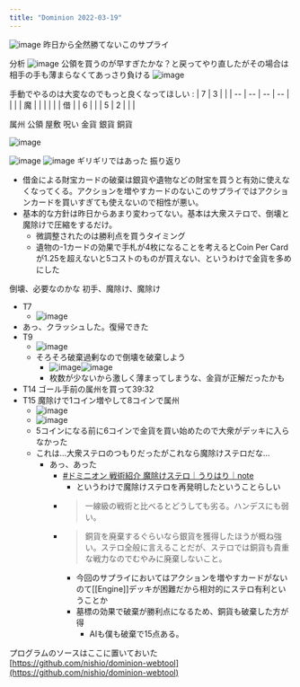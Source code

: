 ```yaml
---
title: "Dominion 2022-03-19"
---
```


![image](https://gyazo.com/4d2400a1b4034da3726f036b07fe92c5/thumb/1000)
昨日から全然勝てないこのサプライ

分析
![image](https://gyazo.com/1ba85eda84bb9dc963903fcd0e2d30f9/thumb/1000)
公領を買うのが早すぎたかな？と戻ってやり直したがその場合は相手の手も薄まらなくてあっさり負ける
![image](https://gyazo.com/73bdab213f2e94caea9e8ff451ad8243/thumb/1000)

手動でやるのは大変なのでもっと良くなってほしい
:
| 7 | 3 |  |
| -- | -- | -- | -- |
|  |  | 魔 |  |
|  |  |  | 借 |
| 6 |  |
| 5 | 2 |  |  |

属州
公領
屋敷
呪い
金貨
銀貨
銅貨

![image](https://gyazo.com/3e696ef479bb090da26bf8c054a3da00/thumb/1000)

![image](https://gyazo.com/046774bd52bf6d8cedff0d13b52639e5/thumb/1000)
![image](https://gyazo.com/faa8a3056f9e54b834b5502a5d95b551/thumb/1000)
ギリギリではあった
振り返り
- 借金による財宝カードの破棄は銀貨や遺物などの財宝を買うと有効に使えなくなってくる。アクションを増やすカードのないこのサプライではアクションカードを買いすぎても使えないので相性が悪い。
- 基本的な方針は昨日からあまり変わってない。基本は大衆ステロで、倒壊と魔除けで圧縮をするだけ。
    - 微調整されたのは勝利点を買うタイミング
    - 遺物の-1カードの効果で手札が4枚になることを考えるとCoin Per Cardが1.25を超えないと5コストのものが買えない、というわけで金貨を多めにした

倒壊、必要なのかな
初手、魔除け、魔除け
- T7
    - ![image](https://gyazo.com/6969df47da3b4b3f0f0b31863c97cee7/thumb/1000)
- あっ、クラッシュした。復帰できた
- T9
    - ![image](https://gyazo.com/2af0a911dc68b2dff15dbc1d83f899ea/thumb/1000)
    - そろそろ破棄過剰なので倒壊を破棄しよう
        - ![image](https://gyazo.com/259ee9d902ec6b5e6833e09f9f27c21a/thumb/1000)![image](https://gyazo.com/453970f1d3c2c4ccf7502cdde2b777fa/thumb/1000)
        - 枚数が少ないから激しく薄まってしまうな、金貨が正解だったかも
- T14 ゴール手前の属州を買って39:32
- T15 魔除けで1コイン増やして8コインで属州
    - ![image](https://gyazo.com/f89d53894ae2b240114e09b92a5d8dbd/thumb/1000)
    - ![image](https://gyazo.com/b917e395fd20937bc8ca5f6d1adb1dee/thumb/1000)
    - 5コインになる前に6コインで金貨を買い始めたので大衆がデッキに入らなかった
    - これは…大衆ステロのつもりだったがこれなら魔除けステロだな…
        - あっ、あった
            - [#ドミニオン 戦術紹介 魔除けステロ｜うりはり｜note](https://note.com/urihari/n/nc2e8fdcd4b10)
                - というわけで魔除けステロを再発明したということらしい
            - > 一線級の戦術と比べるとどうしても劣る。ハンデスにも弱い。
            - >  銅貨を廃棄するぐらいなら銀貨を獲得したほうが概ね強い。ステロ全般に言えることだが、ステロでは銅貨も貴重な戦力なのでむやみに廃棄しないこと。
                - 今回のサプライにおいてはアクションを増やすカードがないのて[[Engine]]デッキが困難だから相対的にステロ有利ということか
                - 墓標の効果で破棄が勝利点になるため、銅貨も破棄した方が得
                    - AIも僕も破棄で15点ある。

プログラムのソースはここに置いておいた
[https://github.com/nishio/dominion-webtool](https://github.com/nishio/dominion-webtool)
